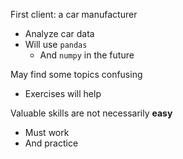 First client: a car manufacturer
- Analyze car data
- Will use `pandas`
	- And `numpy` in the future

May find some topics confusing
- Exercises will help

Valuable skills are not necessarily **easy**
- Must work 
- And practice

